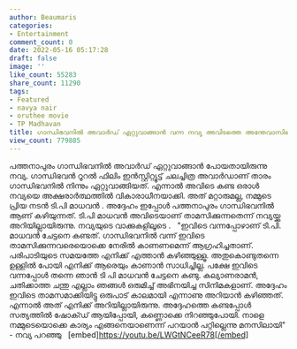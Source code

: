 ```yaml
---
author: Beaumaris
categories:
- Entertainment
comment_count: 0
date: 2022-05-16 05:17:28
draft: false
image: ''
like_count: 55283
share_count: 11290
tags:
- Featured
- navya nair
- oruthee movie
- TP Madhavan
title: ഗാന്ധിഭവനിൽ അവാർഡ് ഏറ്റുവാങ്ങാൻ വന്ന നവ്യ അവിടത്തെ അന്തേവാസിയെ കണ്ടപ്പോൾ ഞെട്ടിപ്പോയി
view_count: 779885
---
```


പത്തനാപുരം ഗാന്ധിഭവനിൽ അവാർഡ് ഏറ്റുവാങ്ങാൻ പോയതായിരുന്നു നവ്യ. ഗാന്ധിഭവന്‍ റൂറൽ ഫിലിം ഇൻസ്റ്റിറ്റ്യൂട്ട് ചലച്ചിത്ര അവാർഡാണ് താരം ഗാന്ധിഭവനിൽ നിന്നും ഏറ്റുവാങ്ങിയത്. എന്നാൽ അവിടെ കണ്ട ഒരാൾ നവ്യയെ അക്ഷരാർത്ഥത്തിൽ വികാരാധീനയാക്കി. അത് മറ്റാരുമല്ല, നമ്മുടെ പ്രിയ നടൻ ടി.പി മാധവൻ . അദ്ദേഹം ഇപ്പോൾ പത്തനാപുരം ഗാന്ധിഭവനിൽ ആണ് കഴിയുന്നത്. ടി.പി മാധവൻ അവിടെയാണ് താമസിക്കുന്നതെന്ന് നവ്യയ്ക്കു അറിയില്ലായിരുന്നു. നവ്യയുടെ വാക്കുകളിലൂടെ . &nbsp; "ഇവിടെ വന്നപ്പോഴാണ് ടി.പി. മാധവന്‍ ചേട്ടനെ കണ്ടത്. ഗാന്ധിഭവനിൽ വന്ന് ഇവിടെ താമസിക്കുന്നവരെയൊക്കെ നേരിൽ കാണണമെന്ന് ആഗ്രഹിച്ചതാണ്. പരിപാടിയുടെ സമയത്തേ എനിക്ക് എത്താൻ കഴിഞ്ഞുള്ളൂ. അതുകൊണ്ടുതന്നെ ഉള്ളിൽ പോയി എനിക്ക് ആരെയും കാണാൻ സാധിച്ചില്ല. പക്ഷേ ഇവിടെ വന്നപ്പോൾ തന്നെ ഞാൻ ടി പി മാധവൻ ചേട്ടനെ കണ്ടു. കല്യാണരാമന്‍, ചതിക്കാത്ത ചന്തു എല്ലാം ഞങ്ങള്‍ ഒരുമിച്ച് അഭിനയിച്ച സിനിമകളാണ്. അദ്ദേഹം ഇവിടെ താമസമാക്കിയിട്ടു ഒരുപാട് കാലമായി എന്നാണു അറിയാൻ കഴിഞ്ഞത്. എന്നാൽ അത് എനിക്ക് അറിയില്ലായിരുന്നു. അദ്ദേഹത്തെ കണ്ടപ്പോൾ സത്യത്തിൽ ഷോക്ഡ് ആയിപ്പോയി, കണ്ണൊക്കെ നിറഞ്ഞുപോയി. നാളെ നമ്മുടെയൊക്കെ കാര്യം എങ്ങനെയാണെന്ന് പറയാൻ പറ്റില്ലെന്നു മനസിലായി" - നവ്യ പറഞ്ഞു &nbsp; [embed]https://youtu.be/LWGtNCeeR78[/embed]